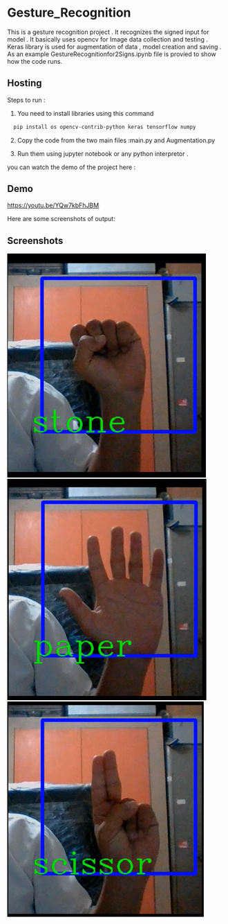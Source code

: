 # Gesture_Recognition

This is a gesture recognition project .
It recognizes the signed input for model .
It basically uses opencv for Image data collection and testing . 
Keras library is used for augmentation of data , model creation and saving .
As an example GestureRecognitionfor2Signs.ipynb file is provied to show how the code runs.

## Hosting

Steps to run  :
1. You need to install libraries using this command 
```bash
  pip install os opencv-contrib-python keras tensorflow numpy
```   
2. Copy the code from the two main files :main.py and Augmentation.py 

3. Run them using jupyter notebook or any python interpretor .


you can watch the demo of the project here : 
## Demo
https://youtu.be/YQw7kbFhJBM

Here are some screenshots of output:
## Screenshots

![App Screenshot](https://github.com/sumitjhaleriya/Gesture_Recognition/blob/main/Screenshot%202023-02-25%20164428.png)
![App Screenshot](https://github.com/sumitjhaleriya/Gesture_Recognition/blob/main/Screenshot%202023-02-25%20164449.png)
![App Screenshot](https://github.com/sumitjhaleriya/Gesture_Recognition/blob/main/Screenshot%202023-02-25%20164512.png)
